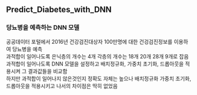 ## Predict_Diabetes_with_DNN
### 당뇨병을 예측하는 DNN 모델
공공데이터 포털에서 2016년 건강검진대상자 100만명에 대한 건겅검진정보를 이용하여 당뇨병을 예측
<br>
과적합이 일어나도록 은닉층의 개수는 4개 각층의 개수는 18개 20개 28개 9개로 잡음
<br>
과적합이 일어나도록 DNN 모델을 설정하고 배치정규화, 가중치 초기화, 드롭아웃을 적용시켜 그 결과값들을 비교함
<br>
하지만 과적합이 일어나지 않은것인지 정확도 자체는 높으나 배치정규화 가중치 초기화, 드롭아웃을 적용시키고 나서의 차이점은 딱히 없었음
